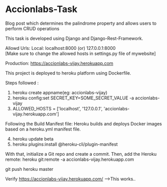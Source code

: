 # Accionlabs-Task
Blog post which determines the palindrome property and allows users to perform CRUD operations

This task is developed using Django and Django-Rest-Framework.

Allowd Urls: 
  Local: 
  localhost:8000 (or) 
  127.0.0.1:8000    
  [Make sure to change the allowed hosts in settings.py file of mywebsite]
  
  Production: 
  https://accionlabs-vijay.herokuapp.com

This project is deployed to heroku platform using Dockerfile.

Steps followed :
  1) heroku create  appname(eg: accionlabs-vijay)
  2) heroku config:set SECRET_KEY=SOME_SECRET_VALUE -a accionlabs-vijay
  3) ALLOWED_HOSTS = ['localhost', '127.0.0.1', 'accionlabs-vijay.herokuapp.com']

Following the Build Manifest file:
  Heroku builds and deploys Docker images based on a heroku.yml manifest file.
  
  4) heroku update beta
  5) heroku plugins:install @heroku-cli/plugin-manifest
 
 With that, initialize a Git repo and create a commit.
Then, add the Heroku remote:
   heroku git:remote -a accionlabs-vijay.herokuapp.com
  
 git push heroku master
 
 
 Verify https://accionlabs-vijay.herokuapp.com/   -->This works..
 



